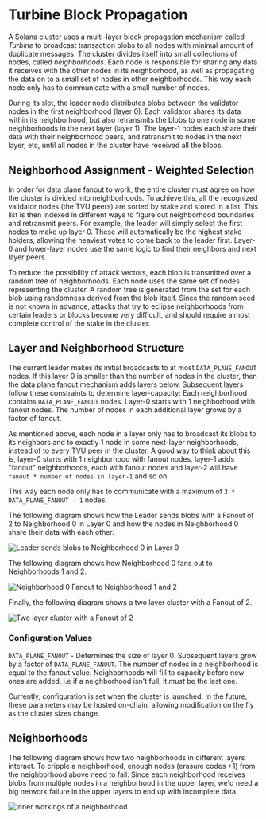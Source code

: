 # Turbine Block Propagation

A Solana cluster uses a multi-layer block propagation mechanism called _Turbine_ to broadcast transaction blobs to all nodes with minimal amount of duplicate messages. The cluster divides itself into small collections of nodes, called _neighborhoods_. Each node is responsible for sharing any data it receives with the other nodes in its neighborhood, as well as propagating the data on to a small set of nodes in other neighborhoods. This way each node only has to communicate with a small number of nodes.

During its slot, the leader node distributes blobs between the validator nodes in the first neighborhood \(layer 0\). Each validator shares its data within its neighborhood, but also retransmits the blobs to one node in some neighborhoods in the next layer \(layer 1\). The layer-1 nodes each share their data with their neighborhood peers, and retransmit to nodes in the next layer, etc, until all nodes in the cluster have received all the blobs.

## Neighborhood Assignment - Weighted Selection

In order for data plane fanout to work, the entire cluster must agree on how the cluster is divided into neighborhoods. To achieve this, all the recognized validator nodes \(the TVU peers\) are sorted by stake and stored in a list. This list is then indexed in different ways to figure out neighborhood boundaries and retransmit peers. For example, the leader will simply select the first nodes to make up layer 0. These will automatically be the highest stake holders, allowing the heaviest votes to come back to the leader first. Layer-0 and lower-layer nodes use the same logic to find their neighbors and next layer peers.

To reduce the possibility of attack vectors, each blob is transmitted over a random tree of neighborhoods. Each node uses the same set of nodes representing the cluster. A random tree is generated from the set for each blob using randomness derived from the blob itself. Since the random seed is not known in advance, attacks that try to eclipse neighborhoods from certain leaders or blocks become very difficult, and should require almost complete control of the stake in the cluster.

## Layer and Neighborhood Structure

The current leader makes its initial broadcasts to at most `DATA_PLANE_FANOUT` nodes. If this layer 0 is smaller than the number of nodes in the cluster, then the data plane fanout mechanism adds layers below. Subsequent layers follow these constraints to determine layer-capacity: Each neighborhood contains `DATA_PLANE_FANOUT` nodes. Layer-0 starts with 1 neighborhood with fanout nodes. The number of nodes in each additional layer grows by a factor of fanout.

As mentioned above, each node in a layer only has to broadcast its blobs to its neighbors and to exactly 1 node in some next-layer neighborhoods, instead of to every TVU peer in the cluster. A good way to think about this is, layer-0 starts with 1 neighborhood with fanout nodes, layer-1 adds "fanout" neighborhoods, each with fanout nodes and layer-2 will have `fanout * number of nodes in layer-1` and so on.

This way each node only has to communicate with a maximum of `2 * DATA_PLANE_FANOUT - 1` nodes.

The following diagram shows how the Leader sends blobs with a Fanout of 2 to Neighborhood 0 in Layer 0 and how the nodes in Neighborhood 0 share their data with each other.

![Leader sends blobs to Neighborhood 0 in Layer 0](https://github.com/solana-labs/solana/tree/c0ec2ca27a81d5429d32f27148cbbefc4edab999/book/src/img/data-plane-seeding.svg)

The following diagram shows how Neighborhood 0 fans out to Neighborhoods 1 and 2.

![Neighborhood 0 Fanout to Neighborhood 1 and 2](https://github.com/solana-labs/solana/tree/c0ec2ca27a81d5429d32f27148cbbefc4edab999/book/src/img/data-plane-fanout.svg)

Finally, the following diagram shows a two layer cluster with a Fanout of 2.

![Two layer cluster with a Fanout of 2](https://github.com/solana-labs/solana/tree/c0ec2ca27a81d5429d32f27148cbbefc4edab999/book/src/img/data-plane.svg)

### Configuration Values

`DATA_PLANE_FANOUT` - Determines the size of layer 0. Subsequent layers grow by a factor of `DATA_PLANE_FANOUT`. The number of nodes in a neighborhood is equal to the fanout value. Neighborhoods will fill to capacity before new ones are added, i.e if a neighborhood isn't full, it _must_ be the last one.

Currently, configuration is set when the cluster is launched. In the future, these parameters may be hosted on-chain, allowing modification on the fly as the cluster sizes change.

## Neighborhoods

The following diagram shows how two neighborhoods in different layers interact. To cripple a neighborhood, enough nodes \(erasure codes +1\) from the neighborhood above need to fail. Since each neighborhood receives blobs from multiple nodes in a neighborhood in the upper layer, we'd need a big network failure in the upper layers to end up with incomplete data.

![Inner workings of a neighborhood](https://github.com/solana-labs/solana/tree/c0ec2ca27a81d5429d32f27148cbbefc4edab999/book/src/img/data-plane-neighborhood.svg)


